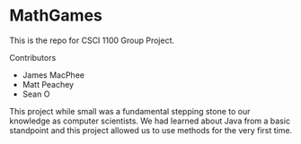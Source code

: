 # MathGames
This is the repo for CSCI 1100 Group Project.

Contributors
- James MacPhee
- Matt Peachey
- Sean O

This project while small was a fundamental stepping stone to our knowledge as computer scientists.  We had learned about Java from a basic standpoint and this project allowed us to use methods for the very first time.
